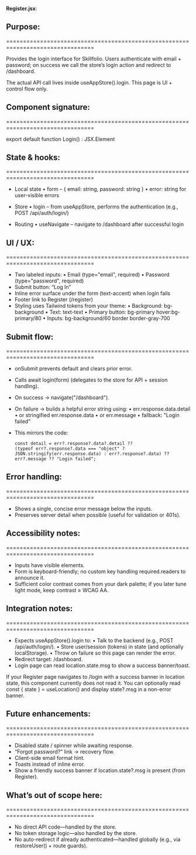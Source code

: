 **Register.jsx**:

  ## Purpose:
  ================================================================================

  Provides the login interface for Skillfolio. Users authenticate with email + password; on success we call the store’s login action and redirect to /dashboard.
  
  The actual API call lives inside useAppStore().login. This page is UI + control flow only.

  ## Component signature:
  ================================================================================

  export default function Login() : JSX.Element

  ## State & hooks:
  ================================================================================

  - Local state
      • form – { email: string, password: string }
      • error: string for user-visible errors
  - Store
      • login – from useAppStore, performs the authentication (e.g., POST /api/auth/login/)

  - Routing
      • useNavigate – navigate to /dashboard after successful login

  ## UI / UX:
  ================================================================================

  - Two labeled inputs:
      • Email (type="email", required)
      • Password (type="password", required)
  - Submit button: “Log In”
  - Inline error surface under the form (text-accent) when login fails
  - Footer link to Register (/register)
  - Styling uses Tailwind tokens from your theme:
      • Background: bg-background
      • Text: text-text
      • Primary button: bg-primary hover:bg-primary/80
      • Inputs: bg-background/60 border border-gray-700

  ## Submit flow:
  ================================================================================
  
  - onSubmit prevents default and clears prior error.
  - Calls await login(form) (delegates to the store for API + session handling).
  - On success → navigate("/dashboard").
  - On failure → builds a helpful error string using:
        • err.response.data.detail
        • or stringified err.response.data
        • or err.message
        • fallback: "Login failed"

  - This mirrors the code:

        const detail = err?.response?.data?.detail ??
        (typeof err?.response?.data === "object" ? JSON.stringify(err.response.data) : err?.response?.data) ?? err?.message ?? "Login failed";

  ## Error handling:
  ================================================================================
  
  - Shows a single, concise error message below the inputs.
  - Preserves server detail when possible (useful for validation or 401s).

  ## Accessibility notes:
  ================================================================================
  
  - Inputs have visible <label> elements.
  - Form is keyboard-friendly; no custom key handling required.readers to announce it.
  - Sufficient color contrast comes from your dark palette; if you later tune light mode, keep contrast ≥ WCAG AA.

  ## Integration notes:
  ================================================================================
  
  - Expects useAppStore().login to:
      • Talk to the backend (e.g., POST /api/auth/login/).
      • Store user/session (tokens) in state (and optionally localStorage).
      • Throw on failure so this page can render the error.
  - Redirect target: /dashboard.
  - Login page can read location.state.msg to show a success banner/toast.

  If your Register page navigates to /login with a success banner in location state, this component currently does not read it. You can optionally read const { state } = useLocation() and display state?.msg in a non-error banner.

  ## Future enhancements:
  ================================================================================
  
  - Disabled state / spinner while awaiting response.
  - “Forgot password?” link → recovery flow.
  - Client-side email format hint.
  - Toasts instead of inline error.
  - Show a friendly success banner if location.state?.msg is present (from Register).

  ## What’s out of scope here:
  ================================================================================
  
  - No direct API code—handled by the store.
  - No token storage logic—also handled by the store.
  - No auto-redirect if already authenticated—handled globally (e.g., via restoreUser() + route guards).


